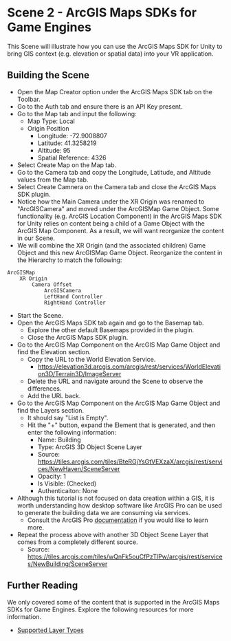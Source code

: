 # Scene 2 - ArcGIS Maps SDKs for Game Engines

This Scene will illustrate how you can use the ArcGIS Maps SDK for Unity to bring GIS context (e.g. elevation or spatial data) into your VR application.

## Building the Scene

* Open the Map Creator option under the ArcGIS Maps SDK tab on the Toolbar. 
* Go to the Auth tab and ensure there is an API Key present.
* Go to the Map tab and input the following:
    * Map Type: Local
    * Origin Position
        * Longitude: -72.9008807
        * Latitude: 41.3258219
        * Altitude: 95
        * Spatial Reference: 4326
* Select Create Map on the Map tab.
* Go to the Camera tab and copy the Longitude, Latitude, and Altitude values from the Map tab.
* Select Create Camnera on the Camera tab and close the ArcGIS Maps SDK plugin. 
* Notice how the Main Camera under the XR Origin was renamed to "ArcGISCamera" and moved under the ArcGISMap Game Object. Some functionality (e.g. ArcGIS Location Component) in the ArcGIS Maps SDK for Unity relies on content being a child of a Game Object with the ArcGIS Map Component. As a result, we will want reorganize the content in our Scene. 
* We will combine the XR Origin (and the associated children) Game Object and this new ArcGISMap Game Object. Reorganize the content in the Hierarchy to match the following:
```
ArcGISMap
    XR Origin
        Camera Offset
            ArcGISCamera
            LeftHand Controller
            RightHand Controller
```
* Start the Scene. 
* Open the ArcGIS Maps SDK tab again and go to the Basemap tab. 
    * Explore the other default Basemaps provided in the plugin.
    * Close the ArcGIS Maps SDK plugin.
* Go to the ArcGIS Map Component on the ArcGIS Map Game Object and find the Elevation section.
    * Copy the URL to the World Elevation Service.
        * https://elevation3d.arcgis.com/arcgis/rest/services/WorldElevation3D/Terrain3D/ImageServer
    * Delete the URL and navigate around the Scene to observe the differences. 
    * Add the URL back. 
* Go to the ArcGIS Map Component on the ArcGIS Map Game Object and find the Layers section. 
    * It should say "List is Empty".
    * Hit the "+" button, expand the Element that is generated, and then enter the following information:
        * Name: Building
        * Type: ArcGIS 3D Object Scene Layer
        * Source: https://tiles.arcgis.com/tiles/BteRGjYsGtVEXzaX/arcgis/rest/services/NewHaven/SceneServer
        * Opacity: 1
        * Is Visible: (Checked)
        * Authenticaiton: None
* Although this tutorial is not focused on data creation within a GIS, it is worth understanding how desktop software like ArcGIS Pro can be used to generate the building data we are consuming via services.
    * Consult the ArcGIS Pro [documentation](https://pro.arcgis.com/en/pro-app/latest/help/data/3d-objects/what-is-a-3d-object-feature-class-.htm) if you would like to learn more.  
* Repeat the process above with another 3D Object Scene Layer that comes from a completely different source. 
    * Source: https://tiles.arcgis.com/tiles/wQnFk5ouCfPzTlPw/arcgis/rest/services/NewBuilding/SceneServer

## Further Reading

We only covered some of the content that is supported in the ArcGIS Maps SDKs for Game Engines. Explore the following resources for more information. 

* [Supported Layer Types](https://developers.arcgis.com/unity/layers/#data-layers)
